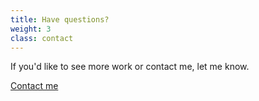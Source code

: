 ```yaml
---
title: Have questions?
weight: 3
class: contact
---
```


<p class="text-center">If you'd like to see more work or contact me, let me know.</p>

<div class="text-center">
  <a href="#" class="btn btn-inline btn-inverse">Contact me</a>
</div>

